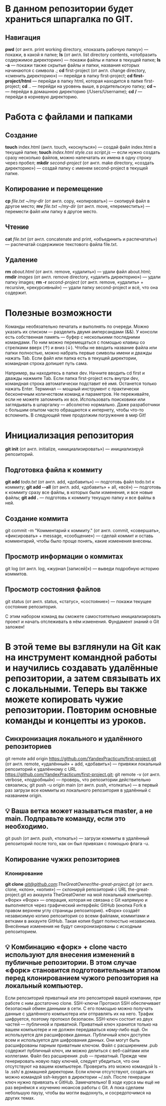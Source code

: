 # В данном репозитории будет храниться шпаргалка по GIT.

## Навигация
**pwd** (от англ. print working directory, «показать рабочую папку») — покажи, в какой я папке;
**ls** (от англ. list directory contents, «отобразить содержимое директории») — покажи файлы и папки в текущей папке;
**ls -a** — покажи также скрытые файлы и папки, названия которых начинаются с символа .;
**cd** first-project (от англ. change directory, «сменить директорию») — перейди в папку first-project;
**cd first-project/html** — перейди в папку html, которая находится в папке first-project;
**cd** .. — перейди на уровень выше, в родительскую папку;
**cd ~** — перейди в домашнюю директорию (/Users/Username);
**cd /** — перейди в корневую директорию.
# Работа с файлами и папками
## Создание
**touch** index.html (англ. touch, «коснуться») — создай файл index.html в текущей папке;
**touch** *index.html style.css script.js* — если нужно создать сразу несколько файлов, можно напечатать их имена в одну строку через пробел;
**mkdir** *second-project* (от англ. make directory, «создать директорию») — создай папку с именем second-project в текущей папке.
## Копирование и перемещение
**cp** *file.txt ~/my-dir* (от англ. copy, «копировать») — скопируй файл в другое место;
**mv** *file.txt ~/my-dir* (от англ. move, «переместить») — перемести файл или папку в другое место.
## Чтение
**cat** *file.txt* (от англ. concatenate and print, «объединить и распечатать») — распечатай содержимое текстового файла file.txt.
## Удаление
**rm** *about.html* (от англ. remove, «удалить») — удали файл about.html;
**rmdir** *images* (от англ. remove directory, «удалить директорию») — удали папку images;
**rm -r** *second-project* (от англ. remove, «удалить» + recursive, «рекурсивный») — удали папку second-project и всё, что она содержит.
# Полезные возможности
Команды необязательно печатать и выполнять по очереди. Можно указать их списком — разделить двумя амперсандами (&&).
У консоли есть собственная память — буфер с несколькими последними командами. По ним можно перемещаться с помощью клавиш со стрелками вверх (↑) и вниз (↓).
Чтобы не вводить название файла или папки полностью, можно набрать первые символы имени и дважды нажать Tab. Если файл или папка есть в текущей директории, командная строка допишет путь сама.

Например, вы находитесь в папке dev. Начните вводить cd first и дважды нажмите Tab. Если папка first-project есть внутри dev, командная строка автоматически подставит её имя. Останется только нажать Enter.
Терминал — мощный инструмент с практически бесконечным количеством команд и параметров. Не переживайте, если не можете запомнить их все. Использовать поисковики или заглядывать в шпаргалку — абсолютно нормально. Даже разработчики с большим опытом часто обращаются к интернету, чтобы что-то вспомнить. В следующей теме продолжим погружение в мир Git!


# Инициализация репозитория
**git init** (от англ. initialize, «инициализировать») — инициализируй репозиторий.
## Подготовка файла к коммиту
**git add** *todo.txt* (от англ. add, «добавить») — подготовь файл todo.txt к коммиту;
**git add --all** (от англ. add, «добавить» + all, «всё») — подготовь к коммиту сразу все файлы, в которых были изменения, и все новые файлы;
**git add .** — подготовь к коммиту текущую папку и все файлы в ней.
## Создание коммита
git commit -m "Комментарий к коммиту." (от англ. commit, «совершать», «фиксировать» + message, «сообщение») — сделай коммит и оставь комментарий, чтобы было проще понять, какие изменения внесены. 
## Просмотр информации о коммитах
git log (от англ. log, «журнал [записей]») — выведи подробную историю коммитов.
## Просмотр состояния файлов
git status (от англ. status, «статус», «состояние») — покажи текущее состояние репозитория.

С этим набором команд вы сможете самостоятельно инициализировать проект и начать отслеживать в нём изменения. Фундамент знаний о Git заложен!

# В этой теме вы взглянули на Git как на инструмент командной работы и научились создавать удалённые репозитории, а затем связывать их с локальными. Теперь вы также можете копировать чужие репозитории. Повторим основные команды и концепты из уроков.

## Синхронизация локального и удалённого репозиториев
git remote add origin https://github.com/YandexPracticum/first-project.git (от англ. remote, «удалённый» + add, «добавить») — привяжи локальный репозиторий к удалённому с URL https://github.com/YandexPracticum/first-project.git;
git remote -v (от англ. verbose, «подробный») — проверь, что репозитории действительно связались;
git push -u origin main (от англ. push, «толкать») — в первый раз загрузи все коммиты из локального репозитория в удалённый с названием origin.
## 💡 Ваша ветка может называться master, а не main. Подправьте команду, если это необходимо.
git push (от англ. push, «толкать») — загрузи коммиты в удалённый репозиторий после того, как он был привязан с помощью флага -u.
## Копирование чужих репозиториев
### Клонирование
**git clone** *git@github.com:TheGreatOwner/the-great-project.git* (от англ. clone, «клон», «копия») — склонируй репозиторий с URL the-great-project.git из аккаунта TheGreatOwner на мой локальный компьютер.
«Форк»
«Форк» — операция, которая не связана с Git напрямую и выполняется через графический интерфейс GitHub (кнопка Fork в правом верхнем углу страницы репозитория). «Форк» создаёт независимую копию репозитория со всеми файлами, коммитами и ветками в аккаунте GitHub. Такая копия будет полностью независима. Внесённые изменения не будут синхронизированы с исходным репозиторием.
## 💡 Комбинацию «форк» + clone часто используют для внесения изменений в публичные репозитории. В этом случае «форк» становится подготовительным этапом перед клонированием чужого репозитория на локальный компьютер.
Если репозиторий приватный или это репозиторий вашей компании, при работе с ним достаточно clone.
SSH-ключи
Протокол SSH обеспечивает безопасный обмен данными в сети. С его помощью можно получать данные с удалённого компьютера или отправлять их на него. Трафик шифруется, поэтому протокол безопасен.
SSH-ключ состоит из двух частей — публичной и приватной. Приватный ключ хранится только на вашем компьютере и не должен передаваться кому-либо ещё. Он используется для расшифровки данных. Публичный ключ доступен всем и используется для шифрования данных. Они могут быть расшифрованы парным приватным ключом.
Файл с расширением .pub содержит публичный ключ, им можно делиться с веб-сайтами или коллегами. Файл без расширения .pub — приватный.
Прежде чем генерировать новую пару ключей, следует убедиться, что они отсутствуют на вашем компьютере. Проверить это можно командой ls -la .ssh/ в домашней директории. Если ключи отсутствуют, создать их можно командой ssh-keygen в директории ~/.ssh. После генерации ключ нужно привязать к GitHub.
Замечательно! В ходе курса мы ещё не раз вернёмся к изучению нюансов работы с Git. А пока сделаем небольшую паузу, чтобы вы могли выдохнуть, и сосредоточимся на других темах. 